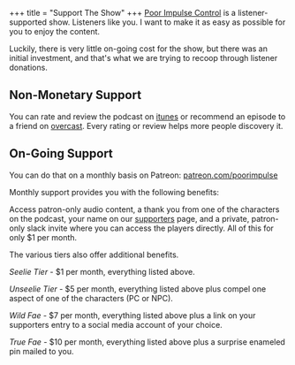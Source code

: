 +++
title = "Support The Show"
+++
[Poor Impulse Control](http://poorimpulse.co) is a listener-supported
show.  Listeners like you.  I want to make it as easy as possible for
you to enjoy the content.

Luckily, there is very little on-going cost for the show, but there was
an initial investment, and that's what we are trying to recoop through
listener donations.

## Non-Monetary Support
You can rate and review the podcast on
[itunes](https://itunes.apple.com/us/podcast/poor-impulse-control/id1050183916?mt=2)
or recommend an episode to a friend on [overcast](https://overcast.fm/itunes1050183916/poor-impulse-control).
Every rating or review helps more people discovery it.

## On-Going Support
You can do that on a monthly basis on Patreon: 
[patreon.com/poorimpulse](http://patreon.com/poorimpulse)

Monthly support provides you with the following benefits:

Access patron-only audio content, a thank you from one of the characters on the
podcast, your name on our [supporters](/supporters) page, and a private, patron-only slack invite where you can access the
players directly.  All of this for only $1 per month.

The various tiers also offer additional benefits.

*Seelie Tier* - $1 per month, everything listed above.

*Unseelie Tier* - $5 per month, everything listed above plus compel one aspect 
of one of the characters (PC or NPC).

*Wild Fae* - $7 per month, everything listed above plus a link on your supporters entry to a social media account of your choice.

*True Fae* - $10 per month, everything listed above plus a surprise enameled pin mailed to you.
